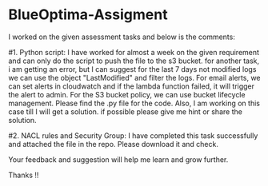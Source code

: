 # BlueOptima-Assigment


I worked on the given assessment tasks and below is the comments:

#1. Python script:
             I have worked for almost a week on the given requirement and can only do the script to push the file to the s3 bucket. 
             for another task, i am getting an error, but I can suggest for the last 7 days not modified logs we can use the object "LastModified" and filter the logs.
             For email alerts, we can set alerts in cloudwatch and if the lambda function failed, it will trigger the alert to admin.
             For the S3 bucket policy, we can use bucket lifecycle management. 
  Please find the .py file for the code. Also, I am working on this case till I will get a solution. if possible please give me hint or share the solution.
  
  
#2. NACL rules and Security Group: 
                           I have completed this task successfully and attached the file in the repo. Please download it and check.
                           
                           
Your feedback and suggestion will help me learn and grow further.

Thanks !!
